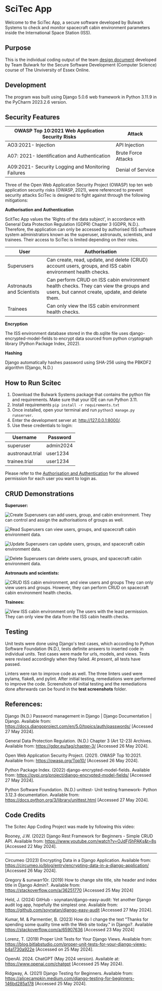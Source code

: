 # SciTec App
Welcome to the SciTec App, a secure software developed by Bulwark Systems to check and monitor spacecraft cabin environment parameters inside the International Space Station (ISS). 

## Purpose 
This is the individual coding output of the team [design document]() developed by Team Bulwark for the Secure Software Development (Computer Science) course of The Unviversity of Essex Online. 

## Development 
The program was built using Django 5.0.6 web framework in Python 3.11.9 in the PyCharm 2023.2.6 version. 

## Security Features

| OWASP Top 10:2021 Web Application Security Risks   | Attack |
| ------------------ | ------------- |
| AO3:2021- Injection | API Injection  |
| A07: 2021- Identification and Authentication | Brute Force Attacks |
| A09:2021- Security Logging and Monitoring Failures| Denial of Service |

Three of the Open Web Application Security Project (OWASP) top ten web application security risks (OWASP, 2021), were referenced to prevent security attacks SciTec is designed to fight against through the following mitigations: 

**Authorisation and Authentication**

ScitTec App  values the 'Rights of the data subject', in accordance with General Data Protection Regulation (GDPR) Chapter 3 (GDPR, N.D.). Therefore, the application can only be accessed by authorised ISS software system administrators known as the superuser, astronauts, scientists, and trainees. Their access to SciTec is limited depending on their roles.  

| User   | Authorisation |
| ------------------ | ------------- |
| Superusers | Can create, read, update, and delete (CRUD) account users, groups, and ISS cabin environment health checks. |
| Astronauts and Scientists | Can perform CRUD on ISS cabin environment health checks. They can view the groups and users, but cannot create, update, and delete them. |
| Trainees| Can only view the ISS cabin environment health checks. |

**Encryption**

The ISS environment database stored in the db.sqlite file uses django-encrypted-model-fields to encrypt data sourced from python cryptograph library (Python Package Index, 2022). 

**Hashing**

Django automatically hashes password using SHA-256 using the PBKDF2 algorithm (Django, N.D.) 

## How to Run Scitec
1) Download the Bulwark Systems package that contains the python file and requirements. Make sure that your IDE can run Python 3.11. 
2) Install requirements ```pip install -r requirements.txt```
3) Once installed, open your terminal and run ```python3 manage.py runserver```.
4) Enter the development server at:  http://127.0.0.1:8000/.
5) Use these credentials to login:

| Username   | Password |
| ------------------ | ------------- |
| superuser | admin2024 |
|  austronaut.trial| user1234 |
| trainee.trial| user1234 |

Please refer to the [Authorisation and Authentication](https://github.com/patzsantos/scitecapp/edit/main/README.md#authorisation-and-authentication) for the allowed permission for each user you want to login as. 

## CRUD Demonstrations
**Superuser:**
   
![Create](https://github.com/patzsantos/scitecapp/blob/main/demo.screenshots/create.gif)
Superusers can add users, group, and cabin environment. They can control and assign the authorisations of groups as well. 

![Read](https://github.com/patzsantos/scitecapp/blob/main/demo.screenshots/read.gif)
Superusers can view users, groups, and spacecraft cabin environment data. 

![Update](https://github.com/patzsantos/scitecapp/blob/main/demo.screenshots/update.user.gif)
Superusers can update users, groups, and spacecraft cabin environment data. 

![Delete](https://github.com/patzsantos/scitecapp/blob/main/demo.screenshots/delete.gif)
Superusers can delete users, groups, and spacecraft cabin environment data. 

**Astronauts and scientists:**

![CRUD ISS cabin environment, and view users and groups](https://github.com/patzsantos/scitecapp/blob/main/demo.screenshots/astronaut.gif)
They can only view users and groups. However, they can perform CRUD on spacecraft cabin environment health checks. 

**Trainees:**

![View ISS cabin environment only](https://github.com/patzsantos/scitecapp/blob/main/demo.screenshots/trainee.gif)
The users with the least permission. They can only view the data from the ISS cabin health checks. 

## Testing

Unit tests were done using Django's test cases, which according to Python Software Foundation (N.D.), tests definite answers to inserted code in individual units. Test cases were made for urls, models, and views. Tests were revised accordingly when they failed. At present, all tests have passed. 

Linters were ran to improve code as well. The three linters used were pylama, flake8, and pylint. After initial testing, remediations were performed to improve the code. Screenshots of initial testing and the remediations done afterwards can be found in the **test screenshots** folder. 


## References: 

Django (N.D.) Password management in Django | Django Documentation | Django. Available from: https://docs.djangoproject.com/en/5.0/topics/auth/passwords/ [Accessed 27 May 2024]. 

General Data Protection Regulation. (N.D.) Chapter 3 (Art 12-23) Archives. Available from: https://gdpr.eu/tag/chapter-3/ [Accessed 26 May 2024]. 

Open Web Application Security Project. (2021). OWASP Top 10:2021. Available from: https://owasp.org/Top10/ [Accessed 26 May 2024]. 

Python Package Index. (2022) django-encrypted-model-fields. Available from: https://pypi.org/project/django-encrypted-model-fields/ [Accessed 27 May 2024].

Python Software Foundation. (N.D.) unittest- Unit testing framework- Python 3.12.3 documentation. Available from: https://docs.python.org/3/library/unittest.html [Accessed 27 May 2024]. 

## Code Credits 

The Scitec App Coding Project was made by following this video: 

Rooney, J.W. (2022) Django Rest Framework for Beginners - Simple CRUD API. Available from: https://www.youtube.com/watch?v=OJdFj5hPAKs&t=8s [Accessed 22 May 2024]. 

---- 
Circumeo (2023) Encrypting Data in a Django Application. Available from: https://circumeo.io/blog/entry/encrypting-data-in-a-django-application/ [Accessed 26 May 2024].

Gregory & sunwarr10r. (2019) How to change site title, site header and index title
in Django Admin?. Available from: https://stackoverflow.com/a/36251770 [Accessed 25 May 2024]

Held, J. (2024) GitHub - soynatan/django-easy-audit: Yet another Django audit log app, hopefully the simplest one. Available from: https://github.com/soynatan/django-easy-audit [Accessed 27 May 2024]. 

Kumar, M. & Parmentier, B. (2023) How do I change the text "Thanks for spending some quality time with the Web site today." in Django?. Available  https://stackoverflow.com/a/65907636 [Accessed 23 May 2024]

Lorenz, T. (2019) Proper Unit Tests for Your Django Views.
Available from: https://blog.bitlabstudio.com/proper-unit-tests-for-your-django-views-b4a1730a922e
[Accessed on 25 May 2024].

OpenAI. 2024. ChatGPT (May 2024 version). Available at: https://www.openai.com/chatgpt [Accessed 25 May 2024).

Ridgway, A. (2021) Django Testing for Beginners. Available from:
https://alicecampkin.medium.com/django-testing-for-beginners-146bd285a178
[Accessed 25 May 2024].








